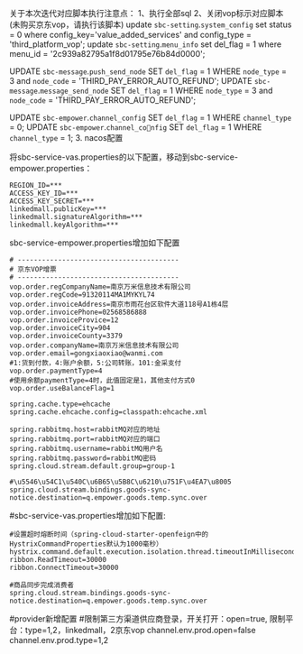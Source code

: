 关于本次迭代对应脚本执行注意点：
1、执行全部sql
2、关闭vop标示对应脚本(未购买京东vop，请执行该脚本)
update `sbc-setting`.`system_config` set status = 0 where config_key='value_added_services' and
 config_type = 'third_platform_vop';
update `sbc-setting`.`menu_info` set del_flag = 1 where menu_id = '2c939a82795a1f8d01795e76b84d0000';

UPDATE `sbc-message`.`push_send_node` SET `del_flag` = 1 WHERE `node_type` = 3  and `node_code` = 'THIRD_PAY_ERROR_AUTO_REFUND';
UPDATE `sbc-message`.`message_send_node` SET `del_flag` = 1 WHERE `node_type` = 3 and `node_code` = 'THIRD_PAY_ERROR_AUTO_REFUND';

UPDATE `sbc-empower`.`channel_config` SET `del_flag` = 1 WHERE 
`channel_type` = 0;
UPDATE `sbc-empower`.`channel_co￿nfig` SET `del_flag` = 1 WHERE 
`channel_type` = 1;
3. nacos配置

将sbc-service-vas.properties的以下配置，移动到sbc-service-empower.properties：
```
REGION_ID=***
ACCESS_KEY_ID=***
ACCESS_KEY_SECRET=***
linkedmall.publicKey=***
linkedmall.signatureAlgorithm=***
linkedmall.keyAlgorithm=***
```

sbc-service-empower.properties增加如下配置
```
# ----------------------------------------
# 京东VOP增票
# ----------------------------------------
vop.order.regCompanyName=南京万米信息技术有限公司
vop.order.regCode=91320114MA1MYKYL74
vop.order.invoiceAddress=南京市雨花台区软件大道118号A1栋4层
vop.order.invoicePhone=02568586888
vop.order.invoiceProvice=12
vop.order.invoiceCity=904
vop.order.invoiceCounty=3379
vop.order.companyName=南京万米信息技术有限公司
vop.order.email=gongxiaoxiao@wanmi.com
#1:货到付款，4:账户余额，5:公司转账，101:金采支付
vop.order.paymentType=4
#使用余额paymentType=4时，此值固定是1，其他支付方式0
vop.order.useBalanceFlag=1

spring.cache.type=ehcache
spring.cache.ehcache.config=classpath:ehcache.xml

spring.rabbitmq.host=rabbitMQ对应的地址
spring.rabbitmq.port=rabbitMQ对应的端口
spring.rabbitmq.username=rabbitMQ用户名
spring.rabbitmq.password=rabbitMQ密码
spring.cloud.stream.default.group=group-1

#\u5546\u54C1\u540C\u6B65\u5B8C\u6210\u751F\u4EA7\u8005
spring.cloud.stream.bindings.goods-sync-notice.destination=q.empower.goods.temp.sync.over
```

#sbc-service-vas.properties增加如下配置:
```
#设置超时熔断时间（spring-cloud-starter-openfeign中的HystrixCommandProperties默认为1000毫秒）
hystrix.command.default.execution.isolation.thread.timeoutInMilliseconds=60000
ribbon.ReadTimeout=30000
ribbon.ConnectTimeout=30000

#商品同步完成消费者
spring.cloud.stream.bindings.goods-sync-notice.destination=q.empower.goods.temp.sync.over
```
#provider新增配置
#限制第三方渠道供应商登录，开关打开：open=true, 限制平台：type=1,2，linkedmall，2京东vop
channel.env.prod.open=false
channel.env.prod.type=1,2
